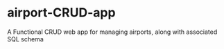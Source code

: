 # airport-CRUD-app
A Functional CRUD web app for managing airports, along with associated SQL schema
